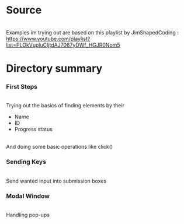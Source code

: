 # Source

<br> Examples im trying out are based on this playlist by JimShapedCoding :  <br>https://www.youtube.com/playlist?list=PLOkVupluCIjtdAJ7067yDWf_HGJR0Nom5 </br> 

# Directory summary

### First Steps
<br>Trying out the basics of finding elements by their</br>
<ul>
    <li>Name</li>
    <li>ID</li>
    <li>Progress status</li>
</ul>
<br>And doing some basic operations like click()</br>

### Sending Keys

<br> Send wanted input into submission boxes</br>

### Modal Window
<br> Handling pop-ups